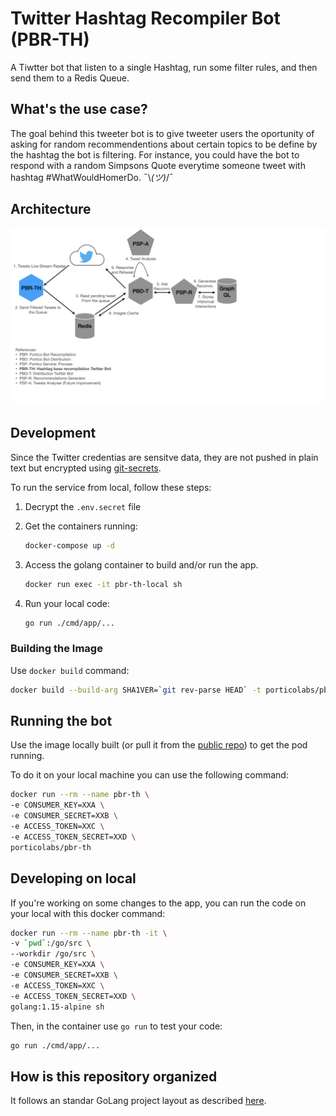 # Twitter Hashtag Recompiler Bot (PBR-TH)

A Tiwtter bot that listen to a single Hashtag, run some filter rules, and then send them to a Redis Queue.

## What's the use case?

The goal behind this tweeter bot is to give tweeter users the oportunity of asking for random recommendentions about certain topics to be define by the hashtag the bot is filtering. For instance, you could have the bot to respond with a random Simpsons Quote everytime someone tweet with hashtag #WhatWouldHomerDo. ¯\\_(ツ)_/¯

## Architecture

![PBR-TH Architecture Chart](img/architecture.jpeg)

## Development

Since the Twitter credentias are sensitve data, they are not pushed in plain text but encrypted using [git-secrets](https://github.com/awslabs/git-secrets#description).

To run the service from local, follow these steps:

1. Decrypt the `.env.secret` file

2. Get the containers running:

   ```bash
   docker-compose up -d
   ```

3. Access the golang container to build and/or run the app.

   ```bash
   docker run exec -it pbr-th-local sh
   ```

4. Run your local code:

   ```bash
   go run ./cmd/app/...
   ```

### Building the Image

Use `docker build` command:

```bash
docker build --build-arg SHA1VER=`git rev-parse HEAD` -t porticolabs/pbr-th .
```

## Running the bot

Use the image locally built (or pull it from the [public repo](https://hub.docker.com/r/porticolabs/pbr-th)) to get the pod running.

To do it on your local machine you can use the following command:

```bash
docker run --rm --name pbr-th \
-e CONSUMER_KEY=XXA \
-e CONSUMER_SECRET=XXB \
-e ACCESS_TOKEN=XXC \
-e ACCESS_TOKEN_SECRET=XXD \
porticolabs/pbr-th
```

## Developing on local

If you're working on some changes to the app, you can run the code on your local with this docker command: 

```bash
docker run --rm --name pbr-th -it \
-v `pwd`:/go/src \
--workdir /go/src \
-e CONSUMER_KEY=XXA \
-e CONSUMER_SECRET=XXB \
-e ACCESS_TOKEN=XXC \
-e ACCESS_TOKEN_SECRET=XXD \
golang:1.15-alpine sh
```

Then, in the container use `go run` to test your code:

```bash
go run ./cmd/app/...
```

## How is this repository organized

It follows an standar GoLang project layout as described [here](https://github.com/golang-standards/project-layout).